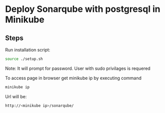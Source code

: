 # Deploy Sonarqube with postgresql in Minikube

## Steps

Run installation script:
```bash
source ./setup.sh
```
Note: It will prompt for password. 
User with sudo privilages is requered

To access page in browser get minikube ip by executing command

```bash
minikube ip
```
Url will be:
```bash
http://<minikube ip>/sonarqube/
```